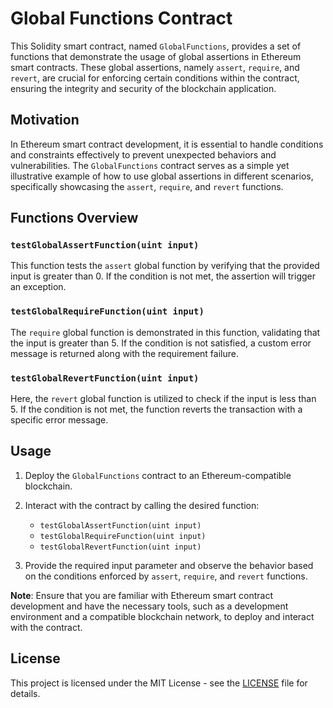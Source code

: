 # Global Functions Contract

This Solidity smart contract, named `GlobalFunctions`, provides a set of functions that demonstrate the usage of global assertions in Ethereum smart contracts. These global assertions, namely `assert`, `require`, and `revert`, are crucial for enforcing certain conditions within the contract, ensuring the integrity and security of the blockchain application.

## Motivation

In Ethereum smart contract development, it is essential to handle conditions and constraints effectively to prevent unexpected behaviors and vulnerabilities. The `GlobalFunctions` contract serves as a simple yet illustrative example of how to use global assertions in different scenarios, specifically showcasing the `assert`, `require`, and `revert` functions.

## Functions Overview

### `testGlobalAssertFunction(uint input)`

This function tests the `assert` global function by verifying that the provided input is greater than 0. If the condition is not met, the assertion will trigger an exception.

### `testGlobalRequireFunction(uint input)`

The `require` global function is demonstrated in this function, validating that the input is greater than 5. If the condition is not satisfied, a custom error message is returned along with the requirement failure.

### `testGlobalRevertFunction(uint input)`

Here, the `revert` global function is utilized to check if the input is less than 5. If the condition is not met, the function reverts the transaction with a specific error message.

## Usage

1. Deploy the `GlobalFunctions` contract to an Ethereum-compatible blockchain.

2. Interact with the contract by calling the desired function:

   - `testGlobalAssertFunction(uint input)`
   - `testGlobalRequireFunction(uint input)`
   - `testGlobalRevertFunction(uint input)`

3. Provide the required input parameter and observe the behavior based on the conditions enforced by `assert`, `require`, and `revert` functions.

**Note**: Ensure that you are familiar with Ethereum smart contract development and have the necessary tools, such as a development environment and a compatible blockchain network, to deploy and interact with the contract.

## License

This project is licensed under the MIT License - see the [LICENSE](LICENSE) file for details.